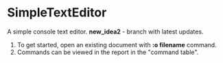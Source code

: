 # SimpleTextEditor
A simple console text editor.
**new_idea2** - branch with latest updates.

1. To get started, open an existing document with **:o filename** command.
2. Commands can be viewed in the report in the "command table".
